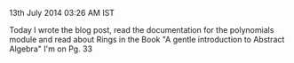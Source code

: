 13th July 2014 03:26 AM IST

Today I wrote the blog post, read the documentation for the polynomials module
and read about Rings in the Book "A gentle introduction to Abstract Algebra"
I'm on Pg. 33
